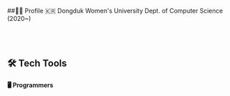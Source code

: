 ##👩‍💼 Profile
🇰🇷 Dongduk Women's University Dept. of Computer Science (2020~) <br/>
<br>
<br>
<br>
## 🛠️ Tech Tools
#### 🖥️ Programmers
<br>

